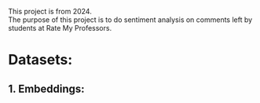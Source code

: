 This project is from 2024.<br/>
The purpose of this project is to do sentiment analysis on comments left by students at Rate My Professors.<br/>
# Datasets:
## 1. Embeddings:

